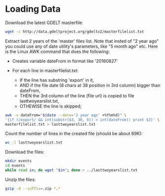 # Loading Data



Download the latest GDELT masterfile:

```bash
wget -c http://data.gdeltproject.org/gdeltv2/masterfilelist.txt
```

Extract last 2 years of the 'master' files list. Note that insted of "2 year ago" you could use any of date utility's parameters, like "5 month ago" etc. Here is the Linux AWK command that does the following:
 
 - Creates variable dateFrom in format like '20160827'
 - For each line in masterfilelist.txt:
 
    * If the line has substring 'export' in it,
    * AND if the file date (8 chars at 38 position in 3rd column) bigger than dateFrom,
    * THEN the 3rd column of the line (file url) is copied to file lasttwoyearslist.txt,
    * OTHEWISE the line is skipped;

```bash
awk -v dateFrom="$(date --date='2 year ago' +%Y%m%d)" \
'{if (/export/ && int(substr($3, 38, 8)) > int(dateFrom)) print $3}' \
masterfilelist.txt > lasttwoyearslist.txt
```

Count the number of lines in the created file (should be about 69K):

```bash
wc -l lasttwoyearslist.txt
```

Download the files:

```bash
mkdir events
cd events
while read in; do wget "$in"; done < ../lasttwoyearslist.txt
```

Unzip the files:

```bash
gzip -d --suffix=.zip *.*
```
